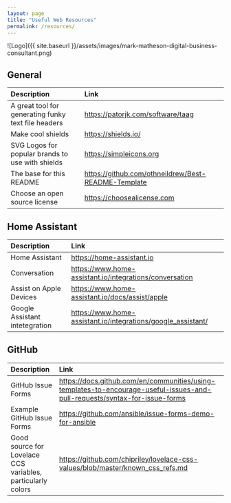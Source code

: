 ```yaml
---
layout: page
title: "Useful Web Resources"
permalink: /resources/
---
```


![Logo]({{ site.baseurl }}/assets/images/mark-matheson-digital-business-consultant.png)

## General

| **Description**                                     | **Link**                                              |
| :-------------------------------------------------- | :---------------------------------------------------- |
| A great tool for generating funky text file headers | <https://patorjk.com/software/taag>                   |
| Make cool shields                                   | <https://shields.io/>                                 |
| SVG Logos for popular brands to use with shields    | <https://simpleicons.org>                             |
| The base for this README                            | <https://github.com/othneildrew/Best-README-Template> |
| Choose an open source license                       | <https://choosealicense.com>                          |

## Home Assistant

| **Description**                | **Link**                                                       |
| :----------------------------- | :------------------------------------------------------------- |
| Home Assistant                 | <https://home-assistant.io>                                    |
| Conversation                   | <https://www.home-assistant.io/integrations/conversation>      |
| Assist on Apple Devices        | <https://www.home-assistant.io/docs/assist/apple>              |
| Google Assistant intetegration | <https://www.home-assistant.io/integrations/google_assistant/> |

## GitHub

| **Description**                                             | **Link**                                                                                                                     |
| :---------------------------------------------------------- | :--------------------------------------------------------------------------------------------------------------------------- |
| GitHub Issue Forms                                          | <https://docs.github.com/en/communities/using-templates-to-encourage-useful-issues-and-pull-requests/syntax-for-issue-forms> |
| Example GitHub Issue Forms                                  | <https://github.com/ansible/issue-forms-demo-for-ansible>                                                                    |
| Good source for Lovelace CCS variables, particularly colors | <https://github.com/chipriley/lovelace-css-values/blob/master/known_css_refs.md>                                             |
